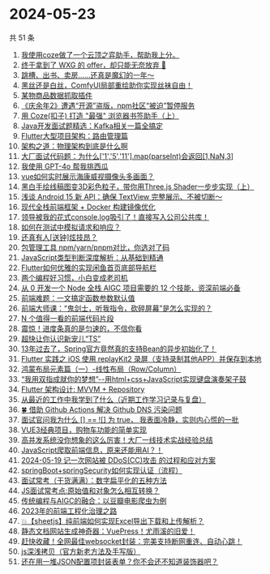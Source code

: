 # 2024-05-23

共 51 条

<!-- BEGIN JUEJIN -->
<!-- 最后更新时间 2024-05-23 04:01:02 +0800 -->
1. [我使用coze做了一个云顶之弈助手，帮助我上分。](https://juejin.cn/post/7370244444282667034)
1. [终于拿到了 WXG 的 offer，却只能无奈放弃 🥺](https://juejin.cn/post/7370682998990553100)
1. [跳槽、出书、卖房......还真是魔幻的一年～](https://juejin.cn/post/7369984692718616576)
1. [黑丝还是白丝，ComfyUI局部重绘助你实现丝袜自由！](https://juejin.cn/post/7370516186909622313)
1. [某物商品数据抓取插件](https://juejin.cn/post/7369865018765312034)
1. [《庆余年2》遭遇“开源”盗版，npm社区“被迫”暂停服务](https://juejin.cn/post/7371074808149917750)
1. [用 Coze(扣子) 打造 "最强" 浏览器书签助手（上）](https://juejin.cn/post/7369868541933338639)
1. [Java开发面试题精选：Kafka相关一篇全搞定](https://juejin.cn/post/7369884289712324659)
1. [Flutter大型项目架构：路由管理篇](https://juejin.cn/post/7369856197514543139)
1. [架构之道：物理架构到底是什么啊](https://juejin.cn/post/7369934780749217804)
1. [大厂面试代码题：为什么['1','5','11'].map(parseInt)会返回[1,NaN,3]](https://juejin.cn/post/7370630910071373874)
1. [我使用 GPT-4o 帮我挑西瓜](https://juejin.cn/post/7370327567763816498)
1. [vue如何实时展示海康威视摄像头多画面？](https://juejin.cn/post/7369783680425852938)
1. [黑白手绘线稿图变3D彩色粒子，带你用Three.js Shader一步步实现（上）](https://juejin.cn/post/7370513151051530267)
1. [浅谈 Android 15 新 API：确保 TextView 完整展示、不被切断～](https://juejin.cn/post/7370170468780933135)
1. [现代全栈前端框架 + Docker 构建镜像优化](https://juejin.cn/post/7370184763677917193)
1. [领导被我的花式console.log吸引了！直接写入公司公共库！](https://juejin.cn/post/7371716384847364147)
1. [如何在测试中模拟请求和响应？](https://juejin.cn/post/7369892677641388082)
1. [还真有人[送钟]炫技昂？](https://juejin.cn/post/7370344254693097481)
1. [包管理工具 npm/yarn/pnpm对比，你选对了码](https://juejin.cn/post/7370008254719803431)
1. [JavaScript类型判断深度解析：从基础到精通](https://juejin.cn/post/7369978126144847883)
1. [Flutter如何优雅的实现闲鱼首页底部导航栏](https://juejin.cn/post/7370357521897390092)
1. [两个编程好习惯，小白变成老司机](https://juejin.cn/post/7370513151051923483)
1. [从 0 开发一个 Node 全栈 AIGC 项目需要的 12 个技能，资深前端必备](https://juejin.cn/post/7370640471393927178)
1. [前端难题：一文搞定函数参数默认值](https://juejin.cn/post/7370344254693081097)
1. [前端大师课：“鬼剑士，听我指令，砍碎屏幕”是怎么实现的？](https://juejin.cn/post/7371423076661542952)
1. [N 个值得一看的前端代码片段](https://juejin.cn/post/7371312967781777418)
1. [震惊！进度条真的是匀速的，不信你看](https://juejin.cn/post/7370682158103347238)
1. [超快让你认识新宠儿“TS”](https://juejin.cn/post/7369877722485047350)
1. [13年过去了，Spring官方竟然真的支持Bean的异步初始化了！](https://juejin.cn/post/7370994785655701531)
1. [Flutter 实践之 iOS 使用 replayKit2 录屏（支持录制其他APP）并保存到本地](https://juejin.cn/post/7370002856038301696)
1. [鸿蒙布局元素篇（一）-线性布局（Row/Column）](https://juejin.cn/post/7369865018765377570)
1. [“我用双指成就你的梦想”--用html+css+JavaScript实现键盘演奏架子鼓](https://juejin.cn/post/7370682158103756838)
1. [Flutter 架构设计: MVVM + Repository](https://juejin.cn/post/7370244444282994714)
1. [从最近的工作中我学到了什么（近期工作学习记录与复盘）](https://juejin.cn/post/7369934780748906508)
1. [🍀 借助 Github Actions 解决 Github DNS 污染问题 ](https://juejin.cn/post/7369789429547302923)
1. [面试官问我为什么 [] == ![] 为 true， 我表面冷静，实则内心慌的一批](https://juejin.cn/post/7371312966364332042)
1. [VUE3经典项目，购物车功能的简单实现](https://juejin.cn/post/7370720522656235558)
1. [高并发系统没你想象的这么厉害！大厂一线技术实战经验总结](https://juejin.cn/post/7370327567763095602)
1. [JavaScript爬取前端信息，原来还能用AI？！](https://juejin.cn/post/7370994785656176667)
1. [2024-05-19 记一次网站被 DDoS(CC)攻击 的过程和应对方案](https://juejin.cn/post/7370138993063886900)
1. [springBoot+springSecurity如何实现认证（流程）](https://juejin.cn/post/7369789429547433995)
1. [面试常考（干货满满）：数字扁平化的五种方法](https://juejin.cn/post/7371053962069213196)
1. [JS面试常考点:原始值和对象怎么相互转换？](https://juejin.cn/post/7370993837303365670)
1. [传统编程与AIGC的融合：以豆瓣电影爬虫为例](https://juejin.cn/post/7370993837302988838)
1. [2023年的前端工程化治理之路](https://juejin.cn/post/7370197993679355954)
1. [💥【sheetjs】纯前端如何实现Excel导出下载和上传解析？](https://juejin.cn/post/7369903163803238415)
1. [静态文档网站生成神奇器：VuePress！尤雨溪的旧爱！](https://juejin.cn/post/7369868541934551055)
1. [赶快收藏！全网最佳websocket封装：完美支持断网重连、自动心跳！](https://juejin.cn/post/7371365854012276747)
1. [js深浅拷贝（官方新老方法及手写版）](https://juejin.cn/post/7371292724287225908)
1. [还在用一堆JSON配置项封装表单？你不会还不知道装饰器吧？](https://juejin.cn/post/7370170468781506575)
<!-- END JUEJIN -->